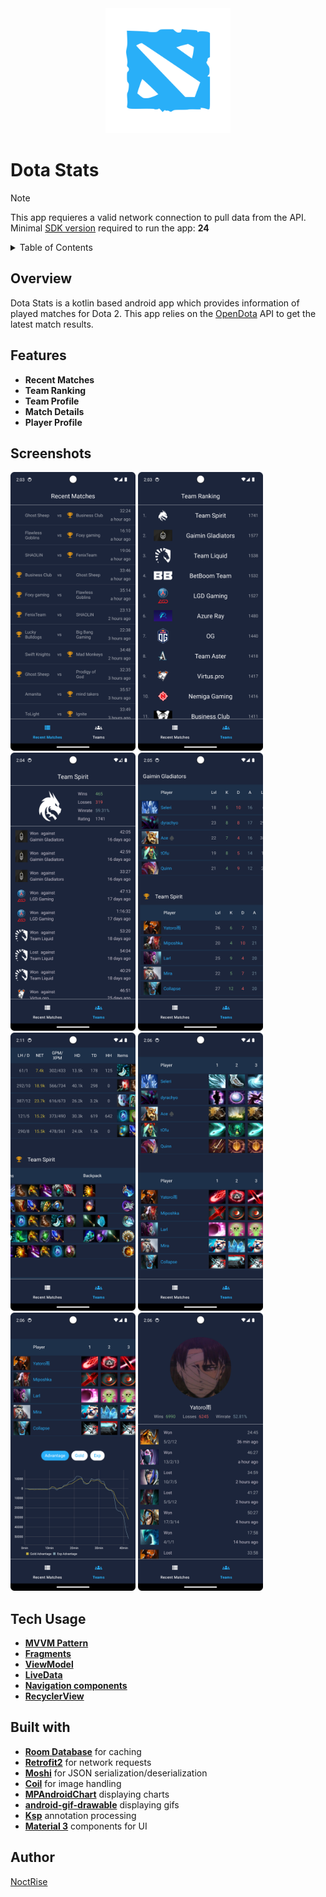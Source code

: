 
<div align="center">
  <a >
    <img src="images/logo.png" alt="Logo" width="200" height="200">
  </a>
  </div>  



# Dota Stats

  

>[!NOTE] 
>This app requieres a valid network connection to pull data from the API.<br>Minimal [SDK version](https://apilevels.com) required to run the app: **24**

  
<!-- TABLE OF CONTENTS -->
<details>
  <summary>Table of Contents</summary>
  <ol>
    <li>
      <a href="#overview">Overview</a></li>
    <li><a href="#features">Features</a></li>
    <li><a href="#tech-usage">Tech Usage</a></li>
    <li><a href="#built-with">Built with</a></li>
    <li><a href="#author">Author</a></li>
  </ol>
</details>



## Overview

  

Dota Stats is a kotlin based android app which provides information of played matches for Dota 2. This app relies on the [OpenDota](https://www.opendota.com/) API
to get the latest match results.

## Features
- **Recent Matches**
- **Team Ranking**
- **Team Profile**
- **Match Details**
- **Player Profile**

## Screenshots

<p float="left">
  <img src="images/home.png" width="200" />
  <img src="images/team_ranking.png" width="200" />
  <img src="images/team_profile.png" width="200" />
  <img src="images/match_detail1.png" width="200" />
  <img src="images/match_detail2.png" width="200" />
  <img src="images/match_detail3.png" width="200" />
  <img src="images/match_detail4.png" width="200" />
  <img src="images/player_profile.png" width="200" />
  
</p>


## Tech Usage
- **[MVVM Pattern](https://www.geeksforgeeks.org/mvvm-model-view-viewmodel-architecture-pattern-in-android/)**
- **[Fragments](https://developer.android.com/guide/fragments)**
- **[ViewModel](https://developer.android.com/topic/libraries/architecture/viewmodel)**
- **[LiveData](https://developer.android.com/topic/libraries/architecture/livedata)**
- **[Navigation components](https://developer.android.com/guide/navigation/get-started)**
- **[RecyclerView](https://developer.android.com/reference/androidx/recyclerview/widget/RecyclerView)** 


## Built with
- **[Room Database](https://developer.android.com/training/data-storage/room)** for caching
- **[Retrofit2](https://github.com/square/retrofit)** for network requests
- **[Moshi](https://github.com/square/moshi)** for JSON serialization/deserialization
- **[Coil](https://github.com/coil-kt/coil)** for image handling
- **[MPAndroidChart](https://github.com/PhilJay/MPAndroidChart)** displaying charts
- **[android-gif-drawable](https://github.com/koral--/android-gif-drawable)** displaying gifs
- **[Ksp](https://github.com/google/ksp)** annotation processing 
- **[Material 3](https://m3.material.io)** components for UI


## Author
[NoctRise](https://github.com/noctRise/)



